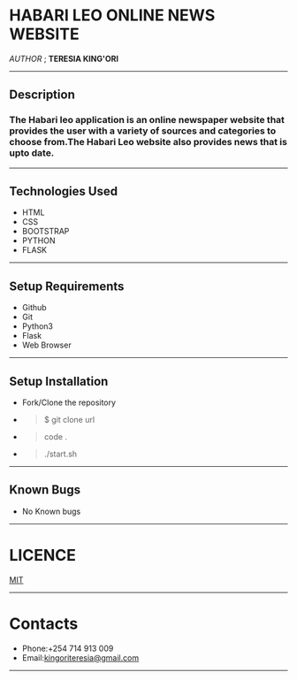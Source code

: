 # HABARI LEO ONLINE NEWS WEBSITE
*AUTHOR* ; **TERESIA KING'ORI**
___

## Description
### The Habari leo application is an online newspaper website that provides the user with a variety of sources and categories to choose from.The Habari Leo website also provides news that is upto date.
___

## Technologies Used
* HTML
* CSS
* BOOTSTRAP
* PYTHON
* FLASK
___

## Setup Requirements
* Github
* Git
* Python3
* Flask
* Web Browser
___

## Setup Installation

* Fork/Clone the repository
* > $ git clone url
* > code   .
* > ./start.sh
___

## Known Bugs
* No Known bugs 
___



# LICENCE 
[MIT ](https://github.com/TERESIA012/Habari_Leo/blob/master/Licence)

___

# Contacts
* Phone:+254 714 913 009
* Email:kingoriteresia@gmail.com 

___

